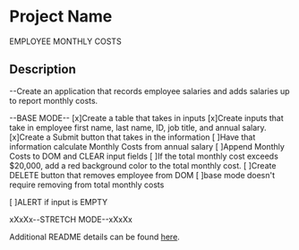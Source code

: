 # Project Name

EMPLOYEE MONTHLY COSTS

## Description

--Create an application that records employee salaries and adds salaries up to report monthly costs. 

--BASE MODE--
[x]Create a table that takes in inputs
[x]Create inputs that take in employee first name, last name, ID, job title, and annual salary.
[x]Create a Submit button that takes in the information
[ ]Have that information calculate Monthly Costs from annual salary
[ ]Append Monthly Costs to DOM and CLEAR input fields
[ ]If the total monthly cost exceeds $20,000, add a red background color to the total monthly cost.
[ ]Create DELETE button that removes employee from DOM
    [ ]base mode doesn't require removing from total monthly costs

[ ]ALERT if input is EMPTY

xXxXx--STRETCH MODE--xXxXx




Additional README details can be found [here](https://github.com/PrimeAcademy/readme-template/blob/master/README.md).
